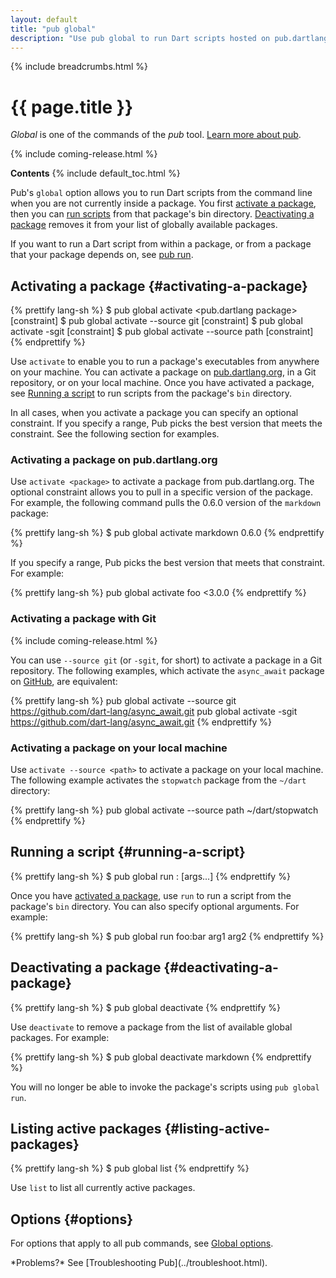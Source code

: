 ```yaml
---
layout: default
title: "pub global"
description: "Use pub global to run Dart scripts hosted on pub.dartlang.org from the command line."
---
```


{% include breadcrumbs.html %}

# {{ page.title }}

_Global_ is one of the commands of the _pub_ tool.
[Learn more about pub](/tools/pub/).

{% include coming-release.html %}

**Contents**
{% include default_toc.html %}

Pub's `global` option allows you to run Dart scripts from the
command line when you are not currently inside a package.
You first [activate a package](#activating-a-package), then you can
[run scripts](#running-a-script) from that package's bin directory.
[Deactivating a package](#deactivating-a-package) removes it from
your list of globally available packages.

If you want to run a Dart script from within a package, or from a
package that your package depends on, see [pub run](pub-run.html).

## Activating a package {#activating-a-package}

{% prettify lang-sh %}
$ pub global activate <pub.dartlang package> [constraint]
$ pub global activate --source git <Git URL> [constraint]
$ pub global activate -sgit <Git URL> [constraint]
$ pub global activate --source path <path> [constraint]
{% endprettify %}

Use `activate` to enable you to run a package's executables
from anywhere on your machine.
You can activate a package on [pub.dartlang.org](http://pub.dartlang.org/),
in a Git repository, or on your local machine.
Once you have activated a package, see [Running a script](#running-a-script)
to run scripts from the package's `bin` directory.

In all cases, when you activate a package you can specify an
optional constraint.
If you specify a range, Pub picks the best version that meets the
constraint.
See the following section for examples.

### Activating a package on pub.dartlang.org

Use `activate <package>` to activate a package from pub.dartlang.org.
The optional constraint allows you to pull
in a specific version of the package. For example,
the following command pulls the 0.6.0 version of the `markdown` package:

{% prettify lang-sh %}
$ pub global activate markdown 0.6.0
{% endprettify %}

If you specify a range, Pub picks the best version that meets that constraint.
For example:

{% prettify lang-sh %}
pub global activate foo <3.0.0
{% endprettify %}

### Activating a package with Git

{% include coming-release.html %}

You can use `--source git` (or `-sgit`, for short) to activate
a package in a Git repository. The following examples,
which activate the `async_await` package on
[GitHub](https://github.com/), are equivalent:

{% prettify lang-sh %}
pub global activate --source git https://github.com/dart-lang/async_await.git
pub global activate -sgit https://github.com/dart-lang/async_await.git
{% endprettify %}

### Activating a package on your local machine

Use `activate --source <path>` to activate a package on your local machine.
The following example activates the `stopwatch` package from the
`~/dart` directory:

{% prettify lang-sh %}
pub global activate --source path ~/dart/stopwatch
{% endprettify %}

## Running a script {#running-a-script}

{% prettify lang-sh %}
$ pub global run <package>:<executable> [args...]
{% endprettify %}

Once you have [activated a package](#activating-a-package), use
`run` to run a script from the package's `bin` directory.
You can also specify optional arguments. For example:

{% prettify lang-sh %}
$ pub global run foo:bar arg1 arg2
{% endprettify %}

## Deactivating a package {#deactivating-a-package}

{% prettify lang-sh %}
$ pub global deactivate <package> 
{% endprettify %}

Use `deactivate` to remove a package from the list of available
global packages. For example:

{% prettify lang-sh %}
$ pub global deactivate markdown
{% endprettify %}

You will no longer be able to invoke the package's scripts using
`pub global run`.

## Listing active packages {#listing-active-packages}

{% prettify lang-sh %}
$ pub global list
{% endprettify %}

Use `list` to list all currently active packages.

## Options {#options}

For options that apply to all pub commands, see
[Global options](/tools/pub/cmd/#global-options).

<aside class="alert alert-info" markdown="1">
*Problems?*
See [Troubleshooting Pub](../troubleshoot.html).
</aside>
